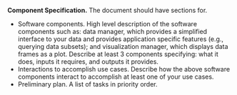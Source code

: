__Component Specification.__ The document should have sections for.
* Software components. High level description of the software components such as: data manager, which provides a simplified interface to your data and provides application specific features (e.g., querying data subsets); and visualization manager, which displays data frames as a plot. Describe at least 3 components specifying: what it does, inputs it requires, and outputs it provides.
* Interactions to accomplish use cases. Describe how the above software components interact to accomplish at least one of your use cases.
* Preliminary plan. A list of tasks in priority order.

